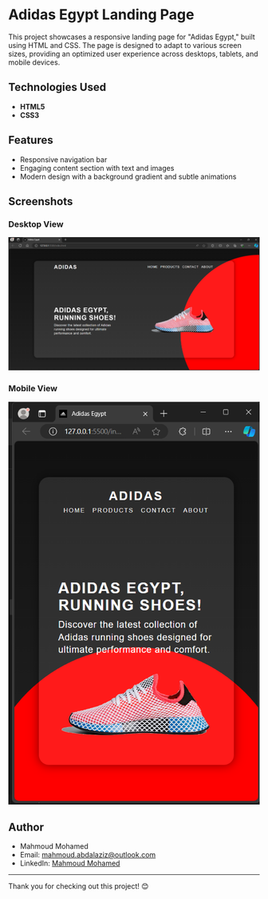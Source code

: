 # Adidas Egypt Landing Page

This project showcases a responsive landing page for "Adidas Egypt," built using HTML and CSS. The page is designed to adapt to various screen sizes, providing an optimized user experience across desktops, tablets, and mobile devices.

## Technologies Used

- **HTML5**
- **CSS3**

## Features

- Responsive navigation bar
- Engaging content section with text and images
- Modern design with a background gradient and subtle animations

## Screenshots

### Desktop View
![Desktop View](./images/desktop_view.png)

### Mobile View
![Mobile View](./images/mobile_view.png)

## Author

- Mahmoud Mohamed
- Email: mahmoud.abdalaziz@outlook.com
- LinkedIn: [Mahmoud Mohamed](https://www.linkedin.com/in/mahmoud-mohamed-abd/)
---

Thank you for checking out this project! 😊
